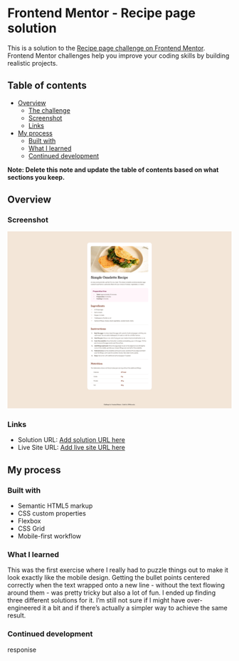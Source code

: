# Frontend Mentor - Recipe page solution

This is a solution to the [Recipe page challenge on Frontend Mentor](https://www.frontendmentor.io/challenges/recipe-page-KiTsR8QQKm). Frontend Mentor challenges help you improve your coding skills by building realistic projects. 

## Table of contents

- [Overview](#overview)
  - [The challenge](#the-challenge)
  - [Screenshot](#screenshot)
  - [Links](#links)
- [My process](#my-process)
  - [Built with](#built-with)
  - [What I learned](#what-i-learned)
  - [Continued development](#continued-development)


**Note: Delete this note and update the table of contents based on what sections you keep.**

## Overview

### Screenshot

![](./screenshot.jpg)

### Links

- Solution URL: [Add solution URL here](https://www.frontendmentor.io/challenges/recipe-page-KiTsR8QQKm)
- Live Site URL: [Add live site URL here](https://your-live-site-url.com)

## My process

### Built with

- Semantic HTML5 markup
- CSS custom properties
- Flexbox
- CSS Grid
- Mobile-first workflow



### What I learned

This was the first exercise where I really had to puzzle things out to make it look exactly like the mobile design. Getting the bullet points centered correctly when the text wrapped onto a new line - without the text flowing around them - was pretty tricky but also a lot of fun. I ended up finding three different solutions for it. I’m still not sure if I might have over-engineered it a bit and if there’s actually a simpler way to achieve the same result.



### Continued development

responise

